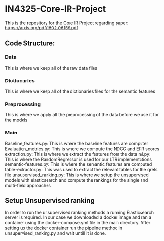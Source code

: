# IN4325-Core-IR-Project
This is the repository for the Core IR Project regarding paper: https://arxiv.org/pdf/1802.06159.pdf 

## Code Structure:
### Data
This is where we keep all of the raw data files

### Dictionaries
This is where we keep all of the dictionaries files for the semantic features

### Preprocessing
This is where we apply all the preprocessing of the data before we use it for the models

### Main
Baseline_features.py: This is where the baseline features are computer
Evaluation_metrics.py: This is where we compute the NDCG and ERR scores
extraction.py: This is where we extract the features from the data
ml.py: This is where the RandomRegressor is used for our LTR implementations
semantic-features.py: This is where the semantic features are computed
table-extractor.py: This was used to extract the relevant tables for the qrels file
unsupervised_ranking.py: This is where we setup the unsupervised models with elasticsearch and compute the rankings for the single and multi-field approaches

## Setup Unsupervised ranking
In order to run the unsupervised ranking methods a running Elasticsearch server is required. In our case we downloaded a docker image and ran a container using the docker-compose.yml file in the main directory. After setting up the docker container run the pipeline method in unsupervised_ranking.py and wait untill it is done.

